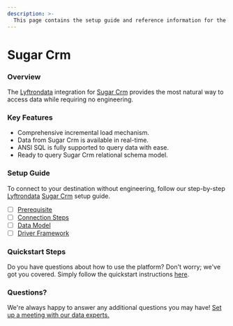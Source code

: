 ```yaml
---
description: >-
  This page contains the setup guide and reference information for the Sugar Crm source connector.
---
```


# Sugar Crm

### Overview

The [Lyftrondata](https://www.lyftrondata.com/) integration for [Sugar Crm](None) provides the most natural way to access data while requiring no engineering.

### Key Features

* Comprehensive incremental load mechanism.
* Data from Sugar Crm is available in real-time.&#x20;
* ANSI SQL is fully supported to query data with ease.
* Ready to query Sugar Crm relational schema model.

### Setup Guide

To connect to your destination without engineering, follow our step-by-step [Lyftrondata](https://www.lyftrondata.com/)  [Sugar Crm](None) setup guide.

* [ ] [Prerequisite](prerequisite.md)
* [ ] [Connection Steps](connection-steps.md)
* [ ] [Data Model](data-model/erd.md)
* [ ] [Driver Framework](driver-framework/)

### Quickstart Steps

Do you have questions about how to use the platform? Don't worry; we've got you covered. Simply follow the quickstart instructions [here](../README.md).

### Questions? <a href="#questions" id="questions"></a>

We're always happy to answer any additional questions you may have! [Set up a meeting with our data experts.](https://www.lyftrondata.com/book-a-meeting/)

